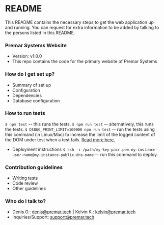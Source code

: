 # README #

This README contains the necessary steps to get the web application up and running. You can request for extra information to be added by talking to the persons listed in this README.

### Premar Systems Website ###
* Version: v1.0.0
* This repo contains the code for the primary website of Premar Systems

### How do I get set up? ###

* Summary of set up
* Configuration
* Dependencies
* Database configuration
### How to run tests ###
`$ npm test` -- this runs the tests.
`$ npm run test` -- alternatively, this runs the tests.
`$ DEBUG_PRINT_LIMIT=100000 npm run test` -- run the tests using this command (in Linux/Mac) to increase the limit of the logged content of the DOM under test when a test fails. [Read more here.](https://testing-library.com/docs/dom-testing-library/api-helpers#debugging)

* Deployment instructions
`$ ssh -i /path/my-key-pair.pem my-instance-user-name@my-instance-public-dns-name` -- run this command to deploy.

### Contribution guidelines ###

* Writing tests
* Code review
* Other guidelines

### Who do I talk to? ###

* Denis O.: <denis@premar.tech> | Kelvin K.: <kelvin@premar.tech>
* Inquiries/Support: <support@premar.tech>